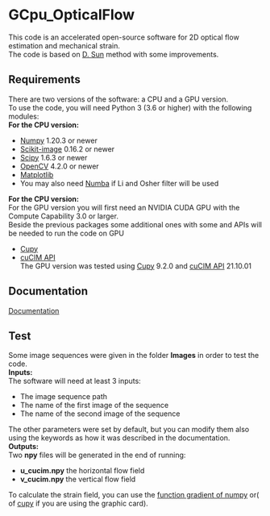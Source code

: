 # GCpu_OpticalFlow
This code is an accelerated open-source software for 2D optical flow estimation and mechanical strain.   
The code is based on [D. Sun](https://cs.brown.edu/people/dqsun/pubs/cvpr_2010_flow.pdf) method with some improvements. 
## Requirements
There are two versions of the software: a CPU and a GPU version.  
To use the code, you  will need Python 3 (3.6 or higher) with the following modules:  
**For the CPU version:**  
- [Numpy](https://numpy.org/) 1.20.3 or newer     
- [Scikit-image](https://scikit-image.org/) 0.16.2  or newer    
- [Scipy](https://scipy.org/) 1.6.3 or newer   
- [OpenCV](https://opencv.org/) 4.2.0 or newer
- [Matplotlib](https://matplotlib.org/)
- You may also need [Numba](https://numba.pydata.org/) if Li and Osher filter will be used      
 
**For the CPU version:**    
For the GPU version you will first need an  NVIDIA CUDA GPU with the Compute Capability 3.0 or larger.     
Beside the previous packages some additional ones with some and APIs will be needed to run the code on GPU   
- [Cupy](https://cupy.dev/)      
- [cuCIM API](https://docs.rapids.ai/api/cucim/stable/api.html)  
The GPU version was tested using [Cupy](https://cupy.dev/) 9.2.0 and [cuCIM API](https://docs.rapids.ai/api/cucim/stable/api.html) 21.10.01  

## Documentation
[Documentation](https://gcpu-opticalflow.readthedocs.io/en/latest/)

## Test
Some image sequences were given in the folder **Images**  in order to test the code.  
**Inputs:**    
The software will need at least 3 inputs:  
   - The image sequence path   
   - The name of the first image of the sequence   
   - The name of the second image of the sequence   

The other parameters were set by default, but you can modify them also using the keywords as how it was described in the documentation.     
**Outputs:**    
Two **npy** files will be generated in the end of running:  
   - **u_cucim.npy** the horizontal flow field    
   - **v_cucim.npy** the vertical flow field    

To calculate the strain field, you can use the [function gradient of numpy](https://numpy.org/doc/stable/reference/generated/numpy.gradient.html) or( of [cupy](https://docs.cupy.dev/en/stable/reference/generated/cupy.gradient.html) if you are using the graphic card).  




